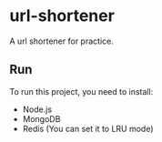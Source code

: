 # url-shortener
A url shortener for practice.

## Run
To run this project, you need to install:
- Node.js
- MongoDB
- Redis (You can set it to LRU mode)
